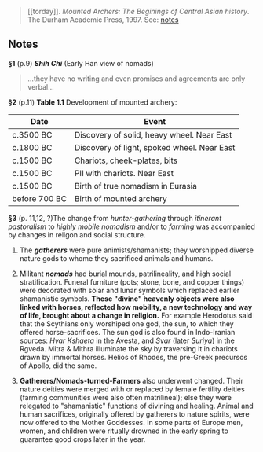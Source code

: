 
> [[torday]]. *Mounted Archers: The Beginings of Central Asian history*. The Durham Academic Press, 1997. See: [notes](mounted-archers.md)

## Notes

**§1** (p.9) ***Shih Chi*** (Early Han view of nomads)

> ...they have no writing and even promises and agreements are only verbal...

**§2** (p.11) **Table 1.1** Development of mounted archery:

| Date | Event |
| - | - |
| c.3500 BC | Discovery of solid, heavy wheel. Near East  |
| c.1800 BC | Discovery of light, spoked wheel. Near East |
| c.1500 BC | Chariots, cheek-plates, bits |
| c.1500 BC | PII with chariots. Near East |
| c.1500 BC | Birth of true nomadism in Eurasia |
| before 700 BC | Birth of mounted archery |

**§3** (p. 11,12, ?)The change from *hunter-gathering* through *itinerant pastoralism* to *highly mobile nomadism* and/or to *farming* was accompanied by changes in religon and social structure. 

1. The ***gatherers*** were pure animists/shamanists; they worshipped diverse nature gods to whome they sacrificed animals and humans. 

2. Militant ***nomads*** had burial mounds, patrilineality, and high social stratification. Funeral furniture (pots; stone, bone, and copper things) were decorated with solar and lunar symbols which replaced earlier shamanistic symbols. **These "divine" heavenly objects were also linked with horses, reflected how mobility, a new technology and way of life, brought about a change in religion.**  For example Herodotus said that the Scythians only worshiped one god, the sun, to which they offered horse-sacrifices. The sun god is also found in Indo-Iranian sources: *Hvar Kshaeta* in the Avesta, and *Svar* (later *Suriya*) in the Rgveda. Mitra & Mithra illuminate the sky by traversing it in chariots drawn by immortal horses. Helios of Rhodes, the pre-Greek precursos of Apollo, did the same.  

3. **Gatherers/Nomads-turned-Farmers** also underwent changed. Their nature deities were merged with or replaced by female fertility deities (farming communities were also often matrilineal); else they were relegated to "shamanistic" functions of divining and healing. Animal and human sacrifices, originally offered by gatherers to nature spirits, were now offered to the Mother Goddesses. In some parts of Europe men, women, and children were ritually drowned in the early spring to guarantee good crops later in the year.
